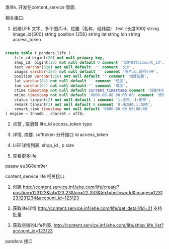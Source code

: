 ###

发life.
开发在content_service 里面.

相关接口.
1. 创建LIFE 
   文字、多个图片id、位置｛名称，经纬度｝
   text {长度300} string
   image_id{300} string
   position {256}  string
   lat  string
   lon  string
   access_token 

```sql

create table t_pandora_life (
    life_id bigint(20) not null primary key,
    shop_id  bigint(20) not null default 0 comment '创建者的account_id',
    text varchar(320) not null default  '' comment '文本',
    images varchar(320) not null default '' comment '图片id,逗号分开',
    position varchar(256) not null default '' comment '地理位置',
    lat varchar(64) not null default '' comment '经度',
    lon varchar(64) not null default '' comment '维度',
    ctime timestamp not null default current_timestamp comment '创建时间', 
    mtime timestamp not null default '0000-00-00 00:00:00' comment '修改时间',
    status tinyint(2) not null default 1 comment '1:正常,-1:删除',
    remark tinyint(2) not null default 0 comment '0:未加精,1:加精',
    remark_time timestamp not null default '0000-00-00 00:00:00'
) engine = Innodb , charset = utf8;


```

2. 点赞 , 取消赞
    life_id
    access_token
    type

3. 详情, 摘要. softtoken 分开接口
    id
    access_token 

4. LIEF详情列表.
    shop_id ,
    p
    size

5. 查看更多life
   
passw
eu3G8cm9er

content_service life 相关接口

1. 创建
http://content.service.inf.lehe.com/life/create?position=123123&lat=123.23&lon=22.333&text=helloworld&images=123123,1231234&account_id=123123

2. 获取life详情
http://content.service.inf.lehe.com/life/get_detail?id=21
支持批量

3. 获取店铺的Life列表.
http://content.service.inf.lehe.com/life/shop_life_list?account_id=123123


pandora 接口
